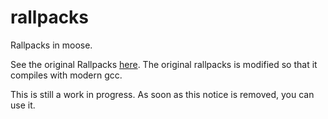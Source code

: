 rallpacks
=========

Rallpacks in moose.

See the original Rallpacks [here](http://genesis-sim.org/node/127). The original rallpacks is modified so that it compiles with modern gcc.

This is still a work in progress. As soon as this notice is removed, you can use it. 
